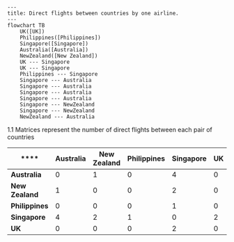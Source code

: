 ```mermaid
---
title: Direct flights between countries by one airline.
---
flowchart TB
    UK([UK])
    Philippines([Philippines])
    Singapore([Singapore])
    Australia([Australia])
    NewZealand([New Zealand])
    UK --- Singapore
    UK --- Singapore
    Philippines --- Singapore
    Singapore --- Australia
    Singapore --- Australia
    Singapore --- Australia
    Singapore --- Australia
    Singapore --- NewZealand
    Singapore --- NewZealand
    NewZealand --- Australia
```

1.1 Matrices
represent the number of direct flights between each pair of countries

| ****            | **Australia** | **New Zealand** | **Philippines** | **Singapore** | **UK** |
|-----------------|---------------|-----------------|-----------------|---------------|--------|
| **Australia**   | 0             | 1               | 0               | 4             | 0      |
| **New Zealand** | 1             | 0               | 0               | 2             | 0      |
| **Philippines** | 0             | 0               | 0               | 1             | 0      |
| **Singapore**   | 4             | 2               | 1               | 0             | 2      |
| **UK**          | 0             | 0               | 0               | 2             | 0      |
